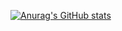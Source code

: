 [![Anurag's GitHub stats](https://github-readme-stats.vercel.app/api?username=kauedavila&theme=dark&show_icons=true)](https://github.com/anuraghazra/github-readme-stats)

